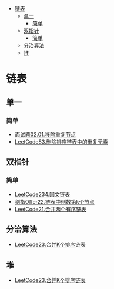 <!-- TOC -->

- [链表](#链表)
  - [单一](#单一)
    - [简单](#简单)
  - [双指针](#双指针)
    - [简单](#简单-1)
  - [分治算法](#分治算法)
  - [堆](#堆)

<!-- /TOC -->
# 链表
## 单一
### 简单
- [面试题02.01.移除重复节点](https://leetcode-cn.com/problems/remove-duplicate-node-lcci/)
- [LeetCode83.删除排序链表中的重复元素](https://leetcode-cn.com/problems/remove-duplicates-from-sorted-list/)
## 双指针
### 简单
- [LeetCode234.回文链表](https://leetcode-cn.com/problems/palindrome-linked-list/)
- [剑指Offer22.链表中倒数第k个节点](https://leetcode-cn.com/problems/lian-biao-zhong-dao-shu-di-kge-jie-dian-lcof/)
- [LeetCode21.合并两个有序链表](https://leetcode-cn.com/problems/merge-two-sorted-lists/)
## 分治算法
- [LeetCode23.合并K个排序链表](https://leetcode-cn.com/problems/merge-k-sorted-lists/)
## 堆
- [LeetCode23.合并K个排序链表](https://leetcode-cn.com/problems/merge-k-sorted-lists/)
